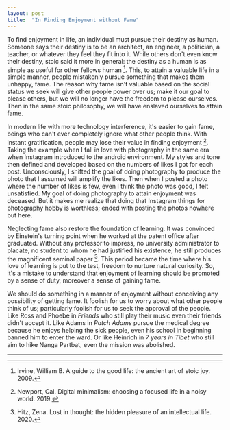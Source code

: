 ```yaml
---
layout: post
title:  "In Finding Enjoyment without Fame"
---
```


To find enjoyment in life, an individual must pursue their destiny as human. Someone says their destiny is to be an architect, an engineer, a politician, a  teacher, or whatever they feel they fit into it. While others don't even know their destiny, stoic said it more in general: the destiny as a human is as simple as useful for other fellows human [^1]. This, to attain a valuable life in a simple manner, people mistakenly pursue something that makes them unhappy, fame. The reason why fame isn't valuable based on the social status we seek will give other people power over us; make it our goal to please others, but we will no longer have the freedom to please ourselves. Then in the same stoic philosophy, we will have enslaved ourselves to attain fame.

In modern life with more technology interference, it's easier to gain fame, beings who can't ever completely ignore what other people think. With instant gratification, people may lose their value in finding enjoyment [^2]. Taking the example when I fall in love with photography in the same era when Instagram introduced to the android environment. My styles and tone then defined and developed based on the numbers of likes I got for each post. Unconsciously, I shifted the goal of doing photography to produce the photo that I assumed will amplify the likes. Then when I posted a photo where the number of likes is few, even I think the photo was good, I felt unsatisfied. My goal of doing photography to attain enjoyment was deceased. But it makes me realize that doing that Instagram things for photography hobby is worthless; ended with posting the photos nowhere but here.

Neglecting fame also restore the foundation of learning. It was convinced by Einstein's turning point when he worked at the patent office after graduated. Without any professor to impress, no university administrator to placate, no student to whom he had justified his existence, he still produces the magnificent seminal paper [^3]. This period became the time where his love of learning is put to the test, freedom to nurture natural curiosity. So, it's a mistake to understand that enjoyment of learning should be promoted by a sense of duty, moreover a sense of gaining fame.

We should do something in a manner of enjoyment without conceiving any possibility of getting fame. It foolish for us to worry about what other people think of us; particularly foolish for us to seek the approval of the people. Like Ross and Phoebe in *Friends* who still play their music even their friends didn't accept it. Like Adams in *Patch Adams* pursue the medical degree because he enjoys helping the sick people, even his school in beginning banned him to enter the ward. Or like Heinrich in *7 years in Tibet* who still aim to hike Nanga Partbat, even the mission was abolished.

---
[^1]: Irvine, William B. A guide to the good life: the ancient art of stoic joy. 2009.
[^2]: Newport, Cal. Digital minimalism: choosing a focused life in a noisy world. 2019.
[^3]: Hitz, Zena. Lost in thought: the hidden pleasure of an intellectual life. 2020.

